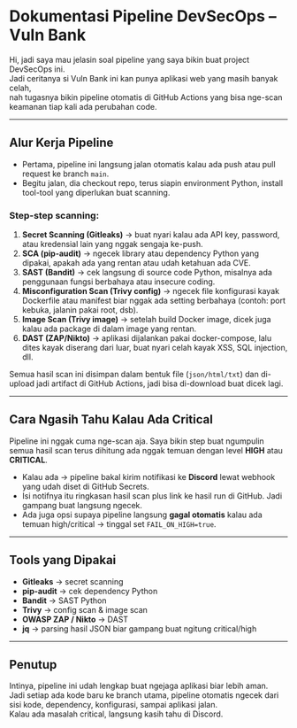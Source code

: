 # Dokumentasi Pipeline DevSecOps – Vuln Bank

Hi, jadi saya mau jelasin soal pipeline yang saya bikin buat project DevSecOps ini.  
Jadi ceritanya si Vuln Bank ini kan punya aplikasi web yang masih banyak celah,  
nah tugasnya bikin pipeline otomatis di GitHub Actions yang bisa nge-scan keamanan tiap kali ada perubahan code.

---

## Alur Kerja Pipeline

- Pertama, pipeline ini langsung jalan otomatis kalau ada push atau pull request ke branch `main`.
- Begitu jalan, dia checkout repo, terus siapin environment Python, install tool-tool yang diperlukan buat scanning.

### Step-step scanning:

1. **Secret Scanning (Gitleaks)** → buat nyari kalau ada API key, password, atau kredensial lain yang nggak sengaja ke-push.  
2. **SCA (pip-audit)** → ngecek library atau dependency Python yang dipakai, apakah ada yang rentan atau udah ketahuan ada CVE.  
3. **SAST (Bandit)** → cek langsung di source code Python, misalnya ada penggunaan fungsi berbahaya atau insecure coding.  
4. **Misconfiguration Scan (Trivy config)** → ngecek file konfigurasi kayak Dockerfile atau manifest biar nggak ada setting berbahaya (contoh: port kebuka, jalanin pakai root, dsb).  
5. **Image Scan (Trivy image)** → setelah build Docker image, dicek juga kalau ada package di dalam image yang rentan.  
6. **DAST (ZAP/Nikto)** → aplikasi dijalankan pakai docker-compose, lalu dites kayak diserang dari luar, buat nyari celah kayak XSS, SQL injection, dll.

Semua hasil scan ini disimpan dalam bentuk file (`json/html/txt`) dan di-upload jadi artifact di GitHub Actions, jadi bisa di-download buat dicek lagi.

---

## Cara Ngasih Tahu Kalau Ada Critical

Pipeline ini nggak cuma nge-scan aja. Saya bikin step buat ngumpulin semua hasil scan terus dihitung ada nggak temuan dengan level **HIGH** atau **CRITICAL**.  

- Kalau ada → pipeline bakal kirim notifikasi ke **Discord** lewat webhook yang udah diset di GitHub Secrets.  
- Isi notifnya itu ringkasan hasil scan plus link ke hasil run di GitHub. Jadi gampang buat langsung ngecek.  
- Ada juga opsi supaya pipeline langsung **gagal otomatis** kalau ada temuan high/critical → tinggal set `FAIL_ON_HIGH=true`.

---

## Tools yang Dipakai

- **Gitleaks** → secret scanning  
- **pip-audit** → cek dependency Python  
- **Bandit** → SAST Python  
- **Trivy** → config scan & image scan  
- **OWASP ZAP / Nikto** → DAST  
- **jq** → parsing hasil JSON biar gampang buat ngitung critical/high  

---

## Penutup

Intinya, pipeline ini udah lengkap buat ngejaga aplikasi biar lebih aman.  
Jadi setiap ada kode baru ke branch utama, pipeline otomatis ngecek dari sisi kode, dependency, konfigurasi, sampai aplikasi jalan.  
Kalau ada masalah critical, langsung kasih tahu di Discord.  
